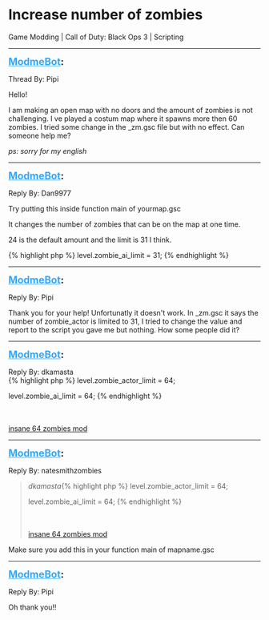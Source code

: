 # Increase number of zombies
Game Modding | Call of Duty: Black Ops 3 | Scripting

---
<strong style="font-size: 1.4em;"><span style="text-decoration: underline;text-decoration-color: #34a7f9;"><span style="color:#34a7f9;">ModmeBot</span></span>:</strong>

<p>Thread By: Pipi<br /><p style="text-align:left;">Hello!</p><p style="text-align:left;">I am making an open map with no doors and the amount of zombies is not challenging. I ve played a costum map where it spawns more then 60 zombies. I tried some change in the _zm.gsc file but with no effect. Can someone help me? </p><p style="text-align:left;"><em>ps: sorry for my english</em></p></p>

---
<strong style="font-size: 1.4em;"><span style="text-decoration: underline;text-decoration-color: #34a7f9;"><span style="color:#34a7f9;">ModmeBot</span></span>:</strong>

<p>Reply By: Dan9977<br /><p style="text-align:left;">Try putting this inside function main of yourmap.gsc</p><p style="text-align:left;">It changes the number of zombies that can be on the map at one time.</p><p style="text-align:left;">24 is the default amount and the limit is 31 I think.</p><p style="text-align:left;"></p>{% highlight php %}
level.zombie_ai_limit = 31;
{% endhighlight %}
</p>

---
<strong style="font-size: 1.4em;"><span style="text-decoration: underline;text-decoration-color: #34a7f9;"><span style="color:#34a7f9;">ModmeBot</span></span>:</strong>

<p>Reply By: Pipi<br /><p style="text-align:left;">Thank you for your help! Unfortunatly it doesn&#39;t work. In _zm.gsc it says the number of zombie_actor is limited to 31, I tried to change the value and report to the script you gave me but nothing. How some people  did it?</p></p>

---
<strong style="font-size: 1.4em;"><span style="text-decoration: underline;text-decoration-color: #34a7f9;"><span style="color:#34a7f9;">ModmeBot</span></span>:</strong>

<p>Reply By: dkamasta<br />{% highlight php %}
level.zombie_actor_limit = 64;
			
level.zombie_ai_limit = 64;
{% endhighlight %}
<br /><br /><br /><p style="text-align:left;"><a href="http://steamcommunity.com/sharedfiles/filedetails/?id=820081597">insane 64 zombies mod</a></p></p>

---
<strong style="font-size: 1.4em;"><span style="text-decoration: underline;text-decoration-color: #34a7f9;"><span style="color:#34a7f9;">ModmeBot</span></span>:</strong>

<p>Reply By: natesmithzombies<br /><blockquote><em>dkamasta</em>{% highlight php %}
level.zombie_actor_limit = 64;
			
level.zombie_ai_limit = 64;
{% endhighlight %}
<br /><br /><br /><p style="text-align:left;"><a href="http://steamcommunity.com/sharedfiles/filedetails/?id=820081597">insane 64 zombies mod</a></p></blockquote><p style="text-align:left;">Make sure you add this in your function main of mapname.gsc </p></p>

---
<strong style="font-size: 1.4em;"><span style="text-decoration: underline;text-decoration-color: #34a7f9;"><span style="color:#34a7f9;">ModmeBot</span></span>:</strong>

<p>Reply By: Pipi<br /><p style="text-align:left;">Oh thank you!!</p></p>
